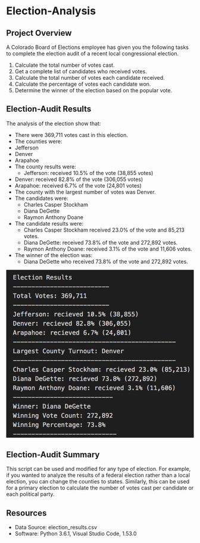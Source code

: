 # Election-Analysis

## Project Overview
A Colorado Board of Elections employee has given you the following tasks to complete the election audit of a recent local congressional election.

1. Calculate the total number of votes cast.
2. Get a complete list of candidates who received votes.
3. Calculate the total number of votes each candidate received.
4. Calculate the percentage of votes each candidate won.
5. Determine the winner of the election based on the popular vote. 

## Election-Audit Results
 
The analysis of the election show that:
- There were 369,711 votes cast in this election.
- The counties were:
- Jefferson
- Denver
- Arapahoe
- The county results were:
	- Jefferson: received 10.5% of the vote (38,855 votes)
- Denver: received 82.8% of the vote (306,055 votes)
- Arapahoe: received 6.7% of the vote (24,801 votes)
- The county with the largest number of votes was Denver. 
- The candidates were:
  - Charles Casper Stockham
  - Diana DeGette
  - Raymon Anthony Doane
- The candidate results were:
  - Charles Casper Stockham received 23.0% of the vote and 85,213 votes.
  - Diana DeGette: received 73.8% of the vote and 272,892 votes.
  - Raymon Anthony Doane: received 3.1% of the vote and 11,606 votes.
- The winner of the election was:
  - Diana DeGette who received 73.8% of the vote and 272,892 votes.

![ELECTION_ANALYSIS_PIC](ELECTION_ANALYSIS_PIC.png)

## Election-Audit Summary

This script can be used and modified for any type of election. For example, if you wanted to analyze the results of a federal election rather than a local election, you can change the counties to states. Similarly, this can be used for a primary election to calculate the number of votes cast per candidate or each political party. 

## Resources
- Data Source: election_results.csv
- Software: Python 3.6.1, Visual Studio Code, 1.53.0


  
